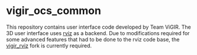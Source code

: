 # vigir_ocs_common

This repository contains user interface code developed by Team ViGIR. The 3D user
interface uses [rviz](https://github.com/ros-visualization/rviz) as a
backend. Due to modifications required for some advanced features that had to be done
to the rviz code base, the [vigir_rviz](https://github.com/team-vigir/vigir_rviz)
fork is currently required.
